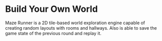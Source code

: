 # Build Your Own World

Maze Runner is a 2D tile-based world exploration engine capable of creating random layouts with rooms and hallways. Also is able to save the game state of the previous round and replay it. 

